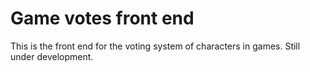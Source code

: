# Game votes front end
This is the front end for the voting system of characters in games. Still under development.
